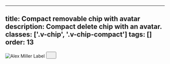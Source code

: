 <!--
 *              Copyright (c) 2025 Visa, Inc.
 *
 * Licensed under the Apache License, Version 2.0 (the "License");
 * you may not use this file except in compliance with the License.
 * You may obtain a copy of the License at
 *
 *         http://www.apache.org/licenses/LICENSE-2.0
 *
 * Unless required by applicable law or agreed to in writing, software
 * distributed under the License is distributed on an "AS IS" BASIS,
 * WITHOUT WARRANTIES OR CONDITIONS OF ANY KIND, either express or implied.
 * See the License for the specific language governing permissions and
 * limitations under the License.
 *
 -->
---
title: Compact removable chip with avatar 
description: Compact delete chip with an avatar.
classes: ['.v-chip', '.v-chip-compact']
tags: []
order: 13
---

<div class="v-chip v-chip-compact v-flex">
  <img alt="Alex Miller" class="v-avatar" src="https:\/\/productdesignsystem.visa.com/react/static/media/stockphoto.00942236bfc829538141.png"/>
  <span>
    Label
  </span>
  <button aria-label="clear" class="v-button v-button-icon v-button-tertiary v-button-subtle" type="button">
    <svg class="v-icon v-icon-visa v-icon-tiny" height="16" viewbox="0 0 16 16" width="16">
      <use href="#visa-clear-alt-tiny">
      </use>
    </svg>
  </button>
</div>

